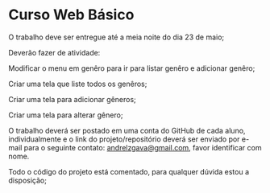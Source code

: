 # Curso Web Básico

O trabalho deve ser entregue até a meia noite do dia 23 de maio;

Deverão fazer de atividade:

Modificar o menu em genêro para ir para listar genêro e adicionar genêro;

Criar uma tela que liste todos os genêros;

Criar uma tela para adicionar gêneros;

Criar uma tela para alterar gênero;

O trabalho deverá ser postado em uma conta do GitHub de cada aluno, individualmente e o link do projeto/repositório deverá ser enviado por e-mail para o seguinte contato: andrelzgava@gmail.com, favor identificar com nome.



Todo o código do projeto está comentado, para qualquer dúvida estou a disposição;
